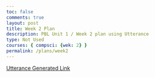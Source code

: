 ```yaml
---
toc: false
comments: true
layout: post
title: Week 2 Plan
description: PBL Unit 1 / Week 2 plan using Utterance
type: Not Used
courses: { compsci: {wek: 2} }
permalink: /plans/week2
---
```


[Utterance Generated Link](https://github.com/nighthawkcoders/student/issues/15)